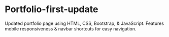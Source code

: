 # Portfolio-first-update
Updated portfolio page using HTML, CSS, Bootstrap, & JavaScript. Features mobile responsiveness & navbar shortcuts for easy navigation.

